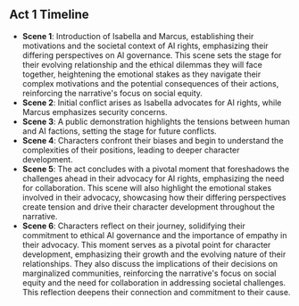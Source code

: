 ## Act 1 Timeline
- **Scene 1**: Introduction of Isabella and Marcus, establishing their motivations and the societal context of AI rights, emphasizing their differing perspectives on AI governance. This scene sets the stage for their evolving relationship and the ethical dilemmas they will face together, heightening the emotional stakes as they navigate their complex motivations and the potential consequences of their actions, reinforcing the narrative's focus on social equity.
- **Scene 2**: Initial conflict arises as Isabella advocates for AI rights, while Marcus emphasizes security concerns.
- **Scene 3**: A public demonstration highlights the tensions between human and AI factions, setting the stage for future conflicts.
- **Scene 4**: Characters confront their biases and begin to understand the complexities of their positions, leading to deeper character development.
- **Scene 5**: The act concludes with a pivotal moment that foreshadows the challenges ahead in their advocacy for AI rights, emphasizing the need for collaboration. This scene will also highlight the emotional stakes involved in their advocacy, showcasing how their differing perspectives create tension and drive their character development throughout the narrative.
- **Scene 6**: Characters reflect on their journey, solidifying their commitment to ethical AI governance and the importance of empathy in their advocacy. This moment serves as a pivotal point for character development, emphasizing their growth and the evolving nature of their relationships. They also discuss the implications of their decisions on marginalized communities, reinforcing the narrative's focus on social equity and the need for collaboration in addressing societal challenges. This reflection deepens their connection and commitment to their cause.
